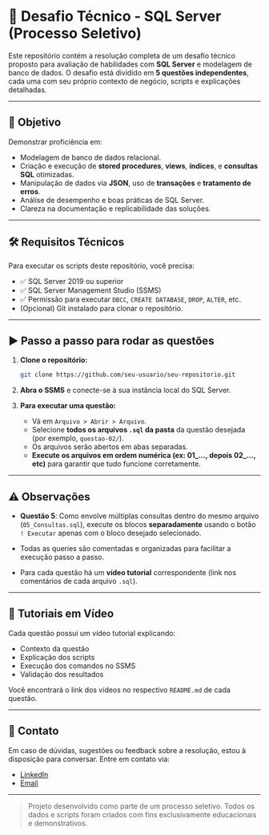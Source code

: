# 💼 Desafio Técnico - SQL Server (Processo Seletivo)

Este repositório contém a resolução completa de um desafio técnico proposto para avaliação de habilidades com **SQL Server** e modelagem de banco de dados. O desafio está dividido em **5 questões independentes**, cada uma com seu próprio contexto de negócio, scripts e explicações detalhadas.

---

## 🧠 Objetivo

Demonstrar proficiência em:

- Modelagem de banco de dados relacional.
- Criação e execução de **stored procedures**, **views**, **índices**, e **consultas SQL** otimizadas.
- Manipulação de dados via **JSON**, uso de **transações** e **tratamento de erros**.
- Análise de desempenho e boas práticas de SQL Server.
- Clareza na documentação e replicabilidade das soluções.

---

## 🛠️ Requisitos Técnicos

Para executar os scripts deste repositório, você precisa:

- ✅ SQL Server 2019 ou superior
- ✅ SQL Server Management Studio (SSMS)  
- ✅ Permissão para executar `DBCC`, `CREATE DATABASE`, `DROP`, `ALTER`, etc.
- (Opcional) Git instalado para clonar o repositório.

---

## ▶️ Passo a passo para rodar as questões

1. **Clone o repositório:**

   ```bash
   git clone https://github.com/seu-usuario/seu-repositorio.git
   ```

2. **Abra o SSMS** e conecte-se à sua instância local do SQL Server.

3. **Para executar uma questão:**

   - Vá em `Arquivo > Abrir > Arquivo`.
   - Selecione **todos os arquivos `.sql` da pasta** da questão desejada (por exemplo, `questao-02/`).
   - Os arquivos serão abertos em abas separadas.
   - **Execute os arquivos em ordem numérica (ex: 01_..., depois 02_..., etc)** para garantir que tudo funcione corretamente.

---

## ⚠️ Observações

- **Questão 5**: Como envolve múltiplas consultas dentro do mesmo arquivo (`05_Consultas.sql`), execute os blocos **separadamente** usando o botão `! Executar` apenas com o bloco desejado selecionado.

- Todas as queries são comentadas e organizadas para facilitar a execução passo a passo.

- Para cada questão há um **vídeo tutorial** correspondente (link nos comentários de cada arquivo `.sql`).

---

## 🎥 Tutoriais em Vídeo

Cada questão possui um vídeo tutorial explicando:

- Contexto da questão
- Explicação dos scripts
- Execução dos comandos no SSMS
- Validação dos resultados

Você encontrará o link dos vídeos no respectivo `README.md` de cada questão.

---

## 📩 Contato

Em caso de dúvidas, sugestões ou feedback sobre a resolução, estou à disposição para conversar. Entre em contato via:

- [LinkedIn](https://www.linkedin.com/in/gabriel-medeiros-da-silva-14839b206/)
- [Email](gabrielmedsilva27@gmail.com)

---

> Projeto desenvolvido como parte de um processo seletivo. Todos os dados e scripts foram criados com fins exclusivamente educacionais e demonstrativos.
